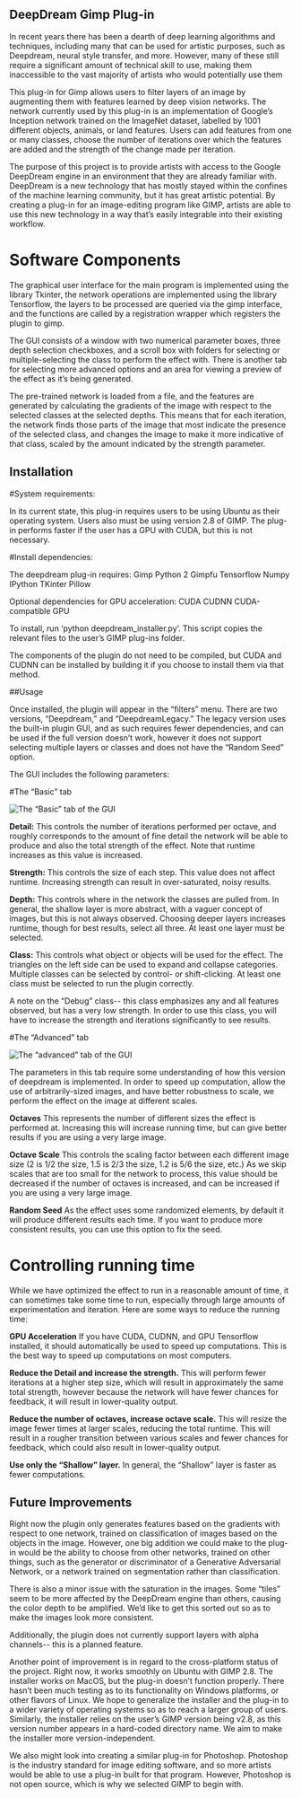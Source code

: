 ## DeepDream Gimp Plug-in

In recent years there has been a dearth of deep learning algorithms and techniques, including many that can be used for artistic purposes, such as Deepdream, neural style transfer, and more. However, many of these still require a significant amount of technical skill to use, making them inaccessible to the vast majority of artists who would potentially use them

This plug-in for Gimp allows users to filter layers of an image by augmenting them with features learned by deep vision networks. The network currently used by this plug-in is an implementation of Google’s Inception network trained on the ImageNet dataset, labelled by 1001 different objects, animals, or land features. Users can add features from one or many classes, choose the number of iterations over which the features are added and the strength of the change made per iteration. 

The purpose of this project is to provide artists with access to the Google DeepDream engine in an environment that they are already familiar with. DeepDream is a new technology that has mostly stayed within the confines of the machine learning community, but it has great artistic potential. By creating a plug-in for an image-editing program like GIMP, artists are able to use this new technology in a way that’s easily integrable into their existing workflow.

# Software Components

The graphical user interface for the main program is implemented using the library Tkinter, the network operations are implemented using the library Tensorflow, the layers to be processed are queried via the gimp interface, and the functions are called by a registration wrapper which registers the plugin to gimp.

The GUI consists of a window with two numerical parameter boxes, three depth selection checkboxes, and a scroll box with folders for selecting or multiple-selecting the class to perform the effect with. There is another tab for selecting more advanced options and an area for viewing a preview of the effect as it’s being generated.

The pre-trained network is loaded from a file, and the features are generated by calculating the gradients of the image with respect to the selected classes at the selected depths. This means that for each iteration, the network finds those parts of the image that most indicate the presence of the selected class, and changes the image to make it more indicative of that class, scaled by the amount indicated by the strength parameter.

## Installation

#System requirements:

In its current state, this plug-in requires users to be using Ubuntu as their operating system. Users also must be using version 2.8 of GIMP. The plug-in performs faster if the user has a GPU with CUDA, but this is not necessary.

#Install dependencies:

The deepdream plug-in requires:
Gimp
Python 2
Gimpfu
Tensorflow
Numpy
IPython
TKinter
Pillow

Optional dependencies for GPU acceleration:
CUDA
CUDNN
CUDA-compatible GPU

To install, run ‘python deepdream_installer.py’. This script copies the relevant files to the user’s GIMP plug-ins folder. 

The components of the plugin do not need to be compiled, but CUDA and CUDNN can be installed by building it if you choose to install them via that method.

##Usage

Once installed, the plugin will appear in the “filters” menu. There are two versions, “Deepdream,” and “DeepdreamLegacy.” The legacy version uses the built-in plugin GUI, and as such requires fewer dependencies, and can be used if the full version doesn’t work, however it does not support selecting multiple layers or classes and does not have the “Random Seed” option.


The GUI includes the following parameters:

#The “Basic” tab

![The “Basic” tab of the GUI](docs/ui_basic.png)

**Detail:** 
This controls the number of iterations performed per octave, and roughly corresponds to the amount of fine detail the network will be able to produce and also the total strength of the effect. Note that runtime increases as this value is increased.

**Strength:** 
This controls the size of each step. This value does not affect runtime. Increasing strength can result in over-saturated, noisy results.

**Depth:**
This controls where in the network the classes are pulled from. In general, the shallow layer is more abstract, with a vaguer concept of images, but this is not always observed. Choosing deeper layers increases runtime, though for best results, select all three. At least one layer must be selected.

**Class:**
This controls what object or objects will be used for the effect. The triangles on the left side can be used to expand and collapse categories. Multiple classes can be selected by control- or shift-clicking. At least one class must be selected to run the plugin correctly. 

A note on the “Debug” class-- this class emphasizes any and all features observed, but has a very low strength. In order to use this class, you will have to increase the strength and iterations significantly to see results.

#The “Advanced” tab

![The “advanced” tab of the GUI](docs/ui_advanced.png)

The parameters in this tab require some understanding of how this version of deepdream is implemented. In order to speed up computation, allow the use of arbitrarily-sized images, and have better robustness to scale, we perform the effect on the image at different scales.

**Octaves**
This represents the number of different sizes the effect is performed at. Increasing this will increase running time, but can give better results if you are using a very large image.

**Octave Scale**
This controls the scaling factor between each different image size (2 is 1/2 the size, 1.5 is 2/3 the size, 1.2 is 5/6 the size, etc.) As we skip scales that are too small for the network to process, this value should be decreased if the number of octaves is increased, and can be increased if you are using a very large image. 

**Random Seed**
As the effect uses some randomized elements, by default it will produce different results each time. If you want to produce more consistent results, you can use this option to fix the seed.

# Controlling running time
While we have optimized the effect to run in a reasonable amount of time, it can sometimes take some time to run, especially through large amounts of experimentation and iteration. Here are some ways to reduce the running time:

**GPU Acceleration**
If you have CUDA, CUDNN, and GPU Tensorflow installed, it should automatically be used to speed up computations. This is the best way to speed up computations on most computers.

**Reduce the Detail and increase the strength.** This will perform fewer iterations at a higher step size, which will result in approximately the same total strength, however because the network will have fewer chances for feedback, it will result in lower-quality output.

**Reduce the number of octaves, increase octave scale.** This will resize the image fewer times at larger scales, reducing the total runtime. This will result in a rougher transition between various scales and fewer chances for feedback, which could also result in lower-quality output.

**Use only the “Shallow” layer.** In general, the “Shallow” layer is faster as fewer computations.

## Future Improvements

Right now the plugin only generates features based on the gradients with respect to one network, trained on classification of images based on the objects in the image. However, one big addition we could make to the plug-in would be the ability to choose from other networks, trained on other things, such as the generator or discriminator of a Generative Adversarial Network, or a network trained on segmentation rather than classification.

There is also a minor issue with the saturation in the images. Some “tiles” seem to be more affected by the DeepDream engine than others, causing the color depth to be amplified. We’d like to get this sorted out so as to make the images look more consistent.

Additionally, the plugin does not currently support layers with alpha channels-- this is a planned feature.

Another point of improvement is in regard to the cross-platform status of the project. Right now, it works smoothly on Ubuntu with GIMP 2.8. The installer works on MacOS, but the plug-in doesn’t function properly. There hasn’t been much testing as to its functionality on Windows platforms, or other flavors of Linux. We hope to generalize the installer and the plug-in to a wider variety of operating systems so as to reach a larger group of users. Similarly, the installer relies on the user’s GIMP version being v2.8, as this version number appears in a hard-coded directory name. We aim to make the installer more version-independent.

We also might look into creating a similar plug-in for Photoshop. Photoshop is the industry standard for image editing software, and so more artists would be able to use a plug-in built for that program. However, Photoshop is not open source, which is why we selected GIMP to begin with.
